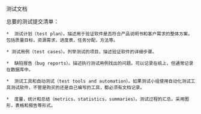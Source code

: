 


测试文档

总要的测试提交清单：
    
    *  测试计划（test plan）。描述用于验证软件是否符合产品说明书和客户需求的整体方案。包括质量目标，资源需求，进度表，任务分配，方法等。
    
    * 测试用例（test cases）。列举测试的项目，描述验证软件的详细步骤。
    
    *  缺陷报告（bug reports）。描述执行测试用例找出的问题。可以记录在纸上，但通常记录在数据库中。
    
    *  测试工具和自动测试（test tools and automation）。如果测试小组使用自动化测试工具测试软件，不管是购买的还是自己编写的工具，都必须有文档记录。
    
    *  度量，统计和总结（metrics，statistics，summaries）。测试过程的汇总。采用图形，表格和报告等形式。
     
